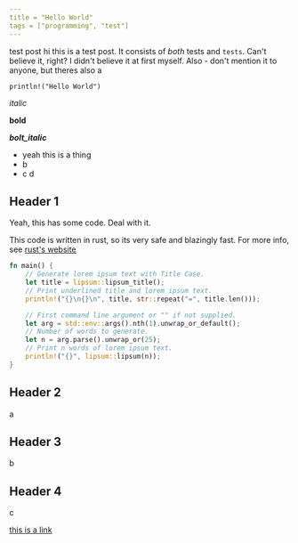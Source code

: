 ```yaml
---
title = "Hello World"
tags = ["programming", "test"]
---
```


test post
hi this is a test post. It consists of _both_ tests and `tests`. Can't believe it, right?
I didn't believe it at first myself. Also - don't mention it to anyone, but theres also a

`println!("Hello World")`

_italic_   
  
**bold**

**_bolt_italic_** 

-   yeah this is a thing
-   b 
-   c d

## Header 1

Yeah, this has some code. Deal with it.


<div class="blog-note">
    This code is written in rust, so its very safe and blazingly fast. For more info, see <a href="https://rust-lang.org">rust's website</a>
</div>

```rust
fn main() {
    // Generate lorem ipsum text with Title Case.
    let title = lipsum::lipsum_title();
    // Print underlined title and lorem ipsum text.
    println!("{}\n{}\n", title, str::repeat("=", title.len()));

    // First command line argument or "" if not supplied.
    let arg = std::env::args().nth(1).unwrap_or_default();
    // Number of words to generate.
    let n = arg.parse().unwrap_or(25);
    // Print n words of lorem ipsum text.
    println!("{}", lipsum::lipsum(n));  
}
```

## Header 2

a

## Header 3

b

## Header 4

c

[this is a link](https://pydis.org)
